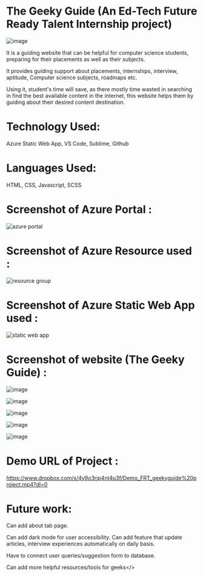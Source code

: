 # The Geeky Guide (An Ed-Tech Future Ready Talent Internship project)

![image](https://user-images.githubusercontent.com/85386911/174064445-b4a440b7-1ae1-411b-adcf-17d80bc78e0d.png)

It is a guiding website that can be helpful for computer science students, preparing for their placements as well as their subjects.

It provides guiding support about placements, internships, interview, aptitude, Computer science subjects, roadmaps etc.

Using it, student's time will save, as there mostly time wasted in searching in find the best available content in the internet, this website helps them by guiding about their desired content destination.

# Technology Used: 
 Azure Static Web App, VS Code, Sublime, Github

# Languages Used: 
HTML, CSS, Javascript, SCSS

# Screenshot of Azure Portal :

![azure portal](https://user-images.githubusercontent.com/85386911/173189139-0252c6da-b39d-45ba-9138-2db8d26fed1b.png)

# Screenshot of Azure Resource used :

![resource group](https://user-images.githubusercontent.com/85386911/173193456-5ad88172-6a61-4951-aacb-96e0a8cc99b6.png)

# Screenshot of Azure Static Web App used :

![static web app](https://user-images.githubusercontent.com/85386911/173193389-246338a5-047c-4c0f-93de-c804d24c68ea.png)

# Screenshot of website (The Geeky Guide) :

![image](https://user-images.githubusercontent.com/85386911/174062338-e91783c7-2466-4cec-a07b-27b9ca87428f.png)

![image](https://user-images.githubusercontent.com/85386911/174065840-8e05be81-b39f-45f3-bd4a-3d266e2d1c69.png)

![image](https://user-images.githubusercontent.com/85386911/174065615-ece8d0a5-dca6-424f-b571-62c0418b368a.png)

![image](https://user-images.githubusercontent.com/85386911/174065723-ab7f5c87-acd4-4bce-86de-5c9ce95a5480.png)

![image](https://user-images.githubusercontent.com/85386911/174065692-93272bdd-1953-4125-a891-6d821983884b.png)


# Demo URL of Project :

https://www.dropbox.com/s/4y9o3rjp4nt4u3f/Demo_FRT_geekyguide%20project.mp4?dl=0

# Future work: 

Can add about tab page.

Can add dark mode for user accessibility.
Can add feature that update articles, interview experiences automatically on daily basis.

Have to connect user queries/suggestion form to database.

Can add more helpful resources/tools for geeks</>






